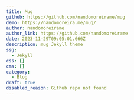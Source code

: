 ```yaml
---
title: Mug
github: https://github.com/nandomoreirame/mug
demo: https://nandomoreira.me/mug/
author: nandomoreirame
author_link: https://github.com/nandomoreirame
date: 2023-11-29T09:05:01.666Z
description: mug Jekyll theme
ssg:
  - Jekyll
css: []
cms: []
category:
  - Blog
draft: true
disabled_reason: Github repo not found
---
```

